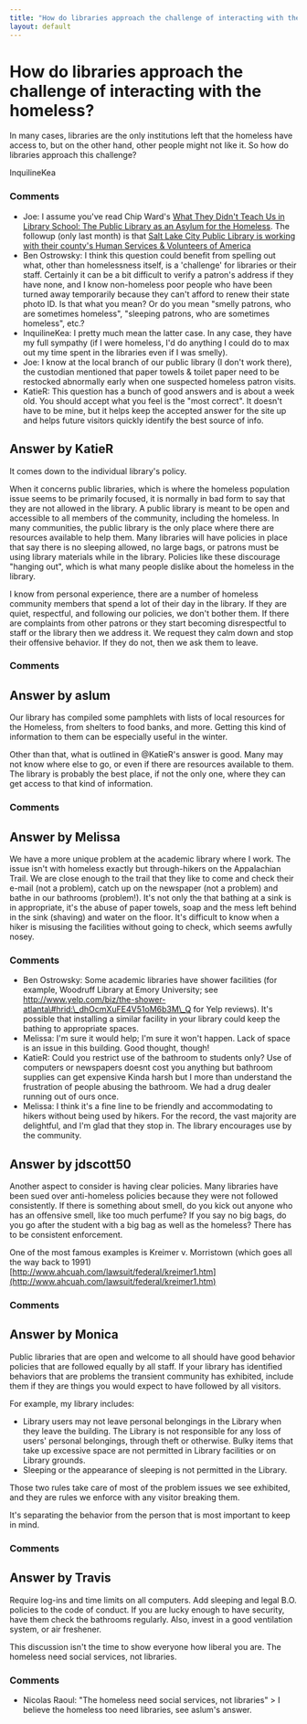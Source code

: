 ```yaml
---
title: "How do libraries approach the challenge of interacting with the homeless?"
layout: default
---
```

How do libraries approach the challenge of interacting with the homeless?
=====================
In many cases, libraries are the only institutions left that the
homeless have access to, but on the other hand, other people might not
like it. So how do libraries approach this challenge?

InquilineKea

### Comments ###
* Joe: I assume you've read Chip Ward's [What They Didn't Teach Us in Library
School: The Public Library as an Asylum for the
Homeless](http://www.tomdispatch.com/post/174799/ward\_how\_the\_public\_library\_became\_heartbreak\_hotel).
The followup (only last month) is that [Salt Lake City Public Library is
working with their county's Human Services & Volunteers of
America](http://www.sltrib.com/sltrib/news/53827281-78/library-lake-salt-county.html.csp)
* Ben Ostrowsky: I think this question could benefit from spelling out what, other than
homelessness itself, is a 'challenge' for libraries or their staff.
Certainly it can be a bit difficult to verify a patron's address if they
have none, and I know non-homeless poor people who have been turned away
temporarily because they can't afford to renew their state photo ID. Is
that what you mean? Or do you mean "smelly patrons, who are sometimes
homeless", "sleeping patrons, who are sometimes homeless", etc.?
* InquilineKea: I pretty much mean the latter case. In any case, they have my full
sympathy (if I were homeless, I'd do anything I could do to max out my
time spent in the libraries even if I was smelly).
* Joe: I know at the local branch of our public library (I don't work there),
the custodian mentioned that paper towels & toilet paper need to be
restocked abnormally early when one suspected homeless patron visits.
* KatieR: This question has a bunch of good answers and is about a week old. You
should accept what you feel is the "most correct". It doesn't have to be
mine, but it helps keep the accepted answer for the site up and helps
future visitors quickly identify the best source of info.


Answer by KatieR
----------------
It comes down to the individual library's policy.

When it concerns public libraries, which is where the homeless
population issue seems to be primarily focused, it is normally in bad
form to say that they are not allowed in the library. A public library
is meant to be open and accessible to all members of the community,
including the homeless. In many communities, the public library is the
only place where there are resources available to help them. Many
libraries will have policies in place that say there is no sleeping
allowed, no large bags, or patrons must be using library materials while
in the library. Policies like these discourage "hanging out", which is
what many people dislike about the homeless in the library.

I know from personal experience, there are a number of homeless
community members that spend a lot of their day in the library. If they
are quiet, respectful, and following our policies, we don't bother them.
If there are complaints from other patrons or they start becoming
disrespectful to staff or the library then we address it. We request
they calm down and stop their offensive behavior. If they do not, then
we ask them to leave.

### Comments ###

Answer by aslum
----------------
Our library has compiled some pamphlets with lists of local resources
for the Homeless, from shelters to food banks, and more. Getting this
kind of information to them can be especially useful in the winter.

Other than that, what is outlined in @KatieR's answer is good. Many may
not know where else to go, or even if there are resources available to
them. The library is probably the best place, if not the only one, where
they can get access to that kind of information.

### Comments ###

Answer by Melissa
----------------
We have a more unique problem at the academic library where I work. The
issue isn't with homeless exactly but through-hikers on the Appalachian
Trail. We are close enough to the trail that they like to come and check
their e-mail (not a problem), catch up on the newspaper (not a problem)
and bathe in our bathrooms (problem!). It's not only the that bathing at
a sink is in appropriate, it's the abuse of paper towels, soap and the
mess left behind in the sink (shaving) and water on the floor. It's
difficult to know when a hiker is misusing the facilities without going
to check, which seems awfully nosey.

### Comments ###
* Ben Ostrowsky: Some academic libraries have shower facilities (for example, Woodruff
Library at Emory University; see
http://www.yelp.com/biz/the-shower-atlanta\#hrid:\_dhOcmXuFE4V51oM6b3M\_Q
for Yelp reviews). It's possible that installing a similar facility in
your library could keep the bathing to appropriate spaces.
* Melissa: I'm sure it would help; I'm sure it won't happen. Lack of space is an
issue in this building. Good thought, though!
* KatieR: Could you restrict use of the bathroom to students only? Use of
computers or newspapers doesnt cost you anything but bathroom supplies
can get expensive Kinda harsh but I more than understand the frustration
of people abusing the bathroom. We had a drug dealer running out of ours
once.
* Melissa: I think it's a fine line to be friendly and accommodating to hikers
without being used by hikers. For the record, the vast majority are
delightful, and I'm glad that they stop in. The library encourages use
by the community.

Answer by jdscott50
----------------
Another aspect to consider is having clear policies. Many libraries have
been sued over anti-homeless policies because they were not followed
consistently. If there is something about smell, do you kick out anyone
who has an offensive smell, like too much perfume? If you say no big
bags, do you go after the student with a big bag as well as the
homeless? There has to be consistent enforcement.

One of the most famous examples is Kreimer v. Morristown (which goes all
the way back to 1991)
[http://www.ahcuah.com/lawsuit/federal/kreimer1.htm](http://www.ahcuah.com/lawsuit/federal/kreimer1.htm)

### Comments ###

Answer by Monica
----------------
Public libraries that are open and welcome to all should have good
behavior policies that are followed equally by all staff. If your
library has identified behaviors that are problems the transient
community has exhibited, include them if they are things you would
expect to have followed by all visitors.

For example, my library includes:

-   Library users may not leave personal belongings in the Library when
    they leave the building. The Library is not responsible for any loss
    of users' personal belongings, through theft or otherwise. Bulky
    items that take up excessive space are not permitted in Library
    facilities or on Library grounds.
-   Sleeping or the appearance of sleeping is not permitted in the
    Library.

Those two rules take care of most of the problem issues we see
exhibited, and they are rules we enforce with any visitor breaking them.

It's separating the behavior from the person that is most important to
keep in mind.

### Comments ###

Answer by Travis
----------------
Require log-ins and time limits on all computers. Add sleeping and legal
B.O. policies to the code of conduct. If you are lucky enough to have
security, have them check the bathrooms regularly. Also, invest in a
good ventilation system, or air freshener.

This discussion isn't the time to show everyone how liberal you are. The
homeless need social services, not libraries.

### Comments ###
* Nicolas Raoul: "The homeless need social services, not libraries" \> I believe the
homeless too need libraries, see aslum's answer.

